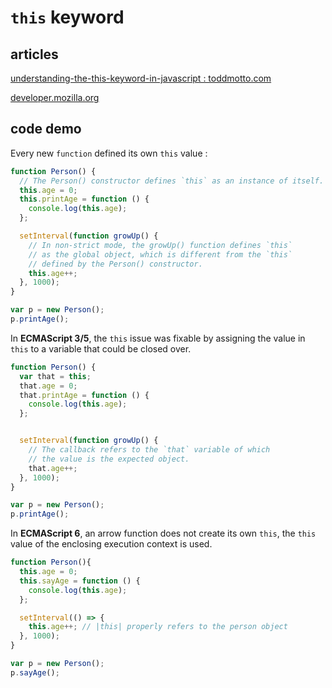# `this` keyword

## articles

[understanding-the-this-keyword-in-javascript : toddmotto.com](https://toddmotto.com/understanding-the-this-keyword-in-javascript/)

[developer.mozilla.org](https://developer.mozilla.org/fr/docs/Web/JavaScript/Reference/Op%C3%A9rateurs/L_op%C3%A9rateur_this)

## code demo

Every new `function` defined its own `this` value :

```javascript
function Person() {
  // The Person() constructor defines `this` as an instance of itself.
  this.age = 0;
  this.printAge = function () {
    console.log(this.age);
  };

  setInterval(function growUp() {
    // In non-strict mode, the growUp() function defines `this` 
    // as the global object, which is different from the `this`
    // defined by the Person() constructor.
    this.age++;
  }, 1000);
}

var p = new Person();
p.printAge();
```

In **ECMAScript 3/5**, the `this` issue was fixable by assigning the value in `this` to a variable that could be closed over.

```javascript
function Person() {
  var that = this;
  that.age = 0;
  that.printAge = function () {
    console.log(this.age);
  };


  setInterval(function growUp() {
    // The callback refers to the `that` variable of which
    // the value is the expected object.
    that.age++;
  }, 1000);
}

var p = new Person();
p.printAge();
```

In **ECMAScript 6**, an arrow function does not create its own `this`, the `this` value of the enclosing execution context is used.

```javascript
function Person(){
  this.age = 0;
  this.sayAge = function () {
    console.log(this.age);
  };

  setInterval(() => {
    this.age++; // |this| properly refers to the person object
  }, 1000);
}

var p = new Person();
p.sayAge();
```
